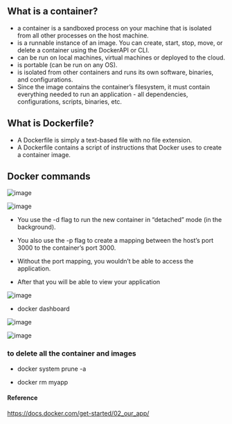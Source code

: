 ## What is a container?

- a container is a sandboxed process on your machine that is isolated from all other processes on the host machine. 
- is a runnable instance of an image. You can create, start, stop, move, or delete a container using the DockerAPI or CLI.
- can be run on local machines, virtual machines or deployed to the cloud.
- is portable (can be run on any OS).
- is isolated from other containers and runs its own software, binaries, and configurations.
- Since the image contains the container’s filesystem, it must contain everything needed to run an application - all dependencies, configurations, scripts, binaries, etc.


## What is Dockerfile?
- A Dockerfile is simply a text-based file with no file extension. 
- A Dockerfile contains a script of instructions that Docker uses to create a container image.

## Docker commands
![image](https://user-images.githubusercontent.com/85761276/208483917-bba694e9-fc9d-401b-8d28-8c888370ea32.png)

![image](https://user-images.githubusercontent.com/85761276/208484024-f4b225c3-256e-4176-a857-80219f82cedf.png)


- You use the -d flag to run the new container in “detached” mode (in the background). 
- You also use the -p flag to create a mapping between the host’s port 3000 to the container’s port 3000. 
- Without the port mapping, you wouldn’t be able to access the application.

- After that you will be able to view your application

![image](https://user-images.githubusercontent.com/85761276/208484225-c389e77a-0a42-4402-95f8-76fc0b5dadea.png)

- docker dashboard

![image](https://user-images.githubusercontent.com/85761276/208484329-a94957ec-56cf-4c19-8061-c374434063ad.png)

![image](https://user-images.githubusercontent.com/85761276/208493682-a986729b-44d1-4f13-ae5d-ee1dea11d8c3.png)

### to delete all the container and images
- docker system prune -a 

- docker rm myapp

#### Reference
https://docs.docker.com/get-started/02_our_app/
